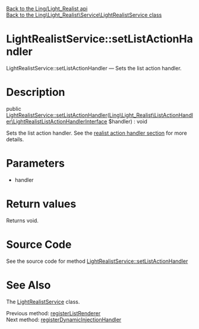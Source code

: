 [Back to the Ling/Light_Realist api](https://github.com/lingtalfi/Light_Realist/blob/master/doc/api/Ling/Light_Realist.md)<br>
[Back to the Ling\Light_Realist\Service\LightRealistService class](https://github.com/lingtalfi/Light_Realist/blob/master/doc/api/Ling/Light_Realist/Service/LightRealistService.md)


LightRealistService::setListActionHandler
================



LightRealistService::setListActionHandler — Sets the list action handler.




Description
================


public [LightRealistService::setListActionHandler](https://github.com/lingtalfi/Light_Realist/blob/master/doc/api/Ling/Light_Realist/Service/LightRealistService/setListActionHandler.md)([Ling\Light_Realist\ListActionHandler\LightRealistListActionHandlerInterface](https://github.com/lingtalfi/Light_Realist/blob/master/doc/api/Ling/Light_Realist/ListActionHandler/LightRealistListActionHandlerInterface.md) $handler) : void




Sets the list action handler.
See the [realist action handler section](https://github.com/lingtalfi/Light_Realist/blob/master/doc/pages/2020/realist-protagonists.md#the-action-handler) for more details.




Parameters
================


- handler

    


Return values
================

Returns void.








Source Code
===========
See the source code for method [LightRealistService::setListActionHandler](https://github.com/lingtalfi/Light_Realist/blob/master/Service/LightRealistService.php#L539-L545)


See Also
================

The [LightRealistService](https://github.com/lingtalfi/Light_Realist/blob/master/doc/api/Ling/Light_Realist/Service/LightRealistService.md) class.

Previous method: [registerListRenderer](https://github.com/lingtalfi/Light_Realist/blob/master/doc/api/Ling/Light_Realist/Service/LightRealistService/registerListRenderer.md)<br>Next method: [registerDynamicInjectionHandler](https://github.com/lingtalfi/Light_Realist/blob/master/doc/api/Ling/Light_Realist/Service/LightRealistService/registerDynamicInjectionHandler.md)<br>

